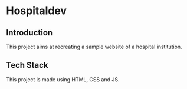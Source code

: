 # Hospitaldev
## Introduction
This project aims at recreating a sample website of a hospital institution. 
## Tech Stack
This project is made using HTML, CSS and JS.
